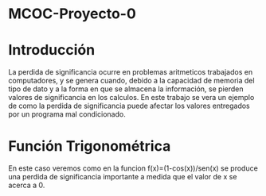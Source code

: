 # MCOC-Proyecto-0

# Introducción
La perdida de significancia ocurre en problemas aritmeticos trabajados en computadores, y se genera cuando, debido a la capacidad de memoria del tipo de dato y a la forma en que se almacena la información, se pierden valores de significancia en los calculos. En este trabajo se vera un ejemplo de como la perdida de significancia puede afectar los valores entregados por un programa mal condicionado.

# Función Trigonométrica
En este caso veremos como en la funcion f(x)=(1-cos(x))/sen(x) se produce una perdida de significancia importante a medida que el valor de x se acerca a 0.

